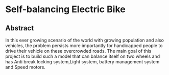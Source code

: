 # Self-balancing Electric Bike
## Abstract
In this ever growing scenario of the world with growing population and also vehicles, the problem persists more importantly for handicapped people to drive their vehicle on these overcrowded roads. The main goal of this project is to build such a model that can balance itself on two wheels and has Anti break locking system,Light system, battery management system and Speed motors.
